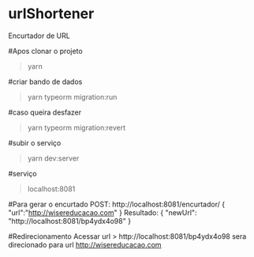 # urlShortener
Encurtador de URL

#Apos clonar o projeto
> yarn

#criar bando de dados
> yarn typeorm migration:run

#caso queira desfazer
> yarn typeorm migration:revert

#subir o serviço
> yarn dev:server

#serviço 
>localhost:8081

#Para gerar o encurtado
POST: http://localhost:8081/encurtador/
{
	"url":"http://wisereducacao.com"
}
Resultado:
{
  "newUrl": "http://localhost:8081/bp4ydx4o98"
}

#Redirecionamento
Acessar url > http://localhost:8081/bp4ydx4o98
sera direcionado para url http://wisereducacao.com






